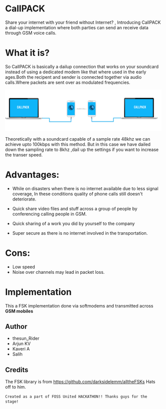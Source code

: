 # CallPACK

Share your internet with your friend without Internet? , Introducing CallPACK a dial-up implementation where both parties can send an receive data through GSM voice calls.

# What it is?
So CallPACK is basically a dailup connection that works on your soundcard instead of using a dedicated modem like that where used in the early ages.Both the recipent and sender is connected together via audio calls.Where packets are sent over as modulated frequencies.

![](image.png)


Theoretically with a soundcard capable of a sample rate 48khz we can achieve upto 100kbps with this method.
But in this case we have dailed down the sampling rate to 8khz ,dail up the settings if you want to increase the transer speed.



# Advantages:
- While on disasters when there is no internet available due to less signal coverage, In these conditions quality of phone calls still doesn't deteriorate.

 - Quick share video files and stuff across a group of people by conferencing calling people in GSM.
 
 - Quick sharing of a work you did by yourself to the company 

- Super secure as there is no internet involved in the transportation.

# Cons:
- Low speed
- Noise over channels may lead in packet loss.


# Implementation

This a FSK implementation done via softmodems and transmitted across **GSM mobiles**

## Author
- thesun_Rider
- Arjun KV
- Kaveri A
- Salih

## Credits
The FSK library is from <https://github.com/darksidelemm/alltheFSKs> Hats off to him.

```
Created as a part of FOSS United HACKATHON!! Thanks guys for the stage!
```
